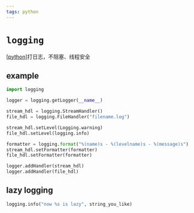 ```yaml
---
tags: python
---
```

# `logging`

[[python]]打日志，不阻塞、线程安全

## example

```python
import logging

logger = logging.getLogger(__name__)

stream_hdl = logging.StreamHandler()
file_hdl = logging.FileHandler("filename.log")

stream_hdl.setLevel(Logging.warning)
file_hdl.setLevel(logging.info)

formatter = logging.format("%(name)s - %(levelname)s - %(message)s")
stream_hdl.setFormatter(formatter)
file_hdl.setFormatter(formatter)

logger.addHandler(stream_hdl)
logger.addHandler(file_hdl)
```

## lazy logging

```python
logging.info("now %s is lazy", string_you_like)
```

[//begin]: # "Autogenerated link references for markdown compatibility"
[python]: ../python.md "python"
[//end]: # "Autogenerated link references"
